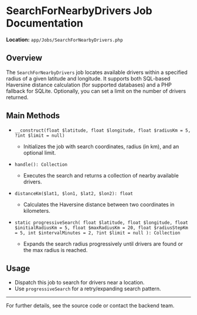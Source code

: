 # SearchForNearbyDrivers Job Documentation

**Location:** `app/Jobs/SearchForNearbyDrivers.php`

## Overview

The `SearchForNearbyDrivers` job locates available drivers within a specified radius of a given latitude and longitude. It supports both SQL-based Haversine distance calculation (for supported databases) and a PHP fallback for SQLite. Optionally, you can set a limit on the number of drivers returned.

## Main Methods

- `__construct(float $latitude, float $longitude, float $radiusKm = 5, ?int $limit = null)`
  - Initializes the job with search coordinates, radius (in km), and an optional limit.

- `handle(): Collection`
  - Executes the search and returns a collection of nearby available drivers.

- `distanceKm($lat1, $lon1, $lat2, $lon2): float`
  - Calculates the Haversine distance between two coordinates in kilometers.

- `static progressiveSearch(
    float $latitude,
    float $longitude,
    float $initialRadiusKm = 5,
    float $maxRadiusKm = 20,
    float $radiusStepKm = 5,
    int $intervalMinutes = 2,
    ?int $limit = null
  ): Collection`
  - Expands the search radius progressively until drivers are found or the max radius is reached.

## Usage

- Dispatch this job to search for drivers near a location.
- Use `progressiveSearch` for a retry/expanding search pattern.

---

For further details, see the source code or contact the backend team.
